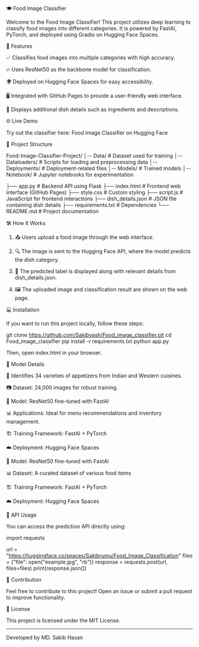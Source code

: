 🍽️ Food Image Classifier

Welcome to the Food Image Classifier! This project utilizes deep learning to classify food images into different categories. It is powered by FastAI, PyTorch, and deployed using Gradio on Hugging Face Spaces.



🚀 Features

✅ Classifies food images into multiple categories with high accuracy.

🔥 Uses ResNet50 as the backbone model for classification.

🌍 Deployed on Hugging Face Spaces for easy accessibility.

🖥️ Integrated with GitHub Pages to provide a user-friendly web interface.

📜 Displays additional dish details such as ingredients and descriptions.


🌐 Live Demo

Try out the classifier here: Food Image Classifier on Hugging Face



📂 Project Structure

Food-Image-Classifier-Project/
│-- Data/           # Dataset used for training
│-- Dataloaders/    # Scripts for loading and preprocessing data
│-- Deployments/    # Deployment-related files
│-- Models/         # Trained models
│-- Notebook/       # Jupyter notebooks for experimentation

├── app.py                  # Backend API using Flask
├── index.html              # Frontend web interface (GitHub Pages)
├── style.css               # Custom styling
├── script.js               # JavaScript for frontend interactions
├── dish_details.json       # JSON file containing dish details
├── requirements.txt        # Dependencies
└── README.md               # Project documentation

🛠️ How It Works

1. 📤 Users upload a food image through the web interface.


2. 🔍 The image is sent to the Hugging Face API, where the model predicts the dish category.


3. 🎯 The predicted label is displayed along with relevant details from dish_details.json.


4. 🖼️ The uploaded image and classification result are shown on the web page.



💻 Installation

If you want to run this project locally, follow these steps:

git clone https://github.com/Sakibyash/Food_image_classifier.git
cd Food_image_classifier
pip install -r requirements.txt
python app.py

Then, open index.html in your browser.

🧠 Model Details

🍛 Identifies 34 varieties of appetizers from Indian and Western cuisines.

📷 Dataset: 24,000 images for robust training.

🤖 Model: ResNet50 fine-tuned with FastAI

📊 Applications: Ideal for menu recommendations and inventory management.

🏗️ Training Framework: FastAI + PyTorch

☁️ Deployment: Hugging Face Spaces

🤖 Model: ResNet50 fine-tuned with FastAI

📊 Dataset: A curated dataset of various food items

🏗️ Training Framework: FastAI + PyTorch

☁️ Deployment: Hugging Face Spaces


🔗 API Usage

You can access the prediction API directly using:

import requests

url = "https://huggingface.co/spaces/Sakibrumu/Food_Image_Classification"
files = {"file": open("example.jpg", "rb")}
response = requests.post(url, files=files)
print(response.json())

🤝 Contribution

Feel free to contribute to this project! Open an issue or submit a pull request to improve functionality.

📜 License

This project is licensed under the MIT License.


---

Developed by MD. Sakib Hasan

